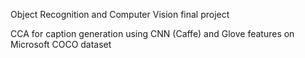  Object Recognition and Computer Vision final project

 CCA for caption generation using CNN (Caffe) and Glove features on Microsoft COCO dataset
